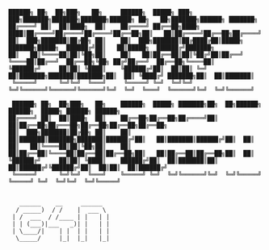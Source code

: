 ```
██████╗ ██╗  ██╗███╗   ██╗     ██████╗  █████╗ ███╗   ███╗███████╗███████╗███████╗██████╗ ██╗   ██╗███████╗██████╗ ███████╗
██╔════╝ ██║  ██║████╗  ██║    ██╔════╝ ██╔══██╗████╗ ████║██╔════╝██╔════╝██╔════╝██╔══██╗██║   ██║██╔════╝██╔══██╗██╔════╝
██║  ███╗███████║██╔██╗ ██║    ██║  ███╗███████║██╔████╔██║█████╗  ███████╗█████╗  ██████╔╝██║   ██║█████╗  ██████╔╝███████╗
██║   ██║╚════██║██║╚██╗██║    ██║   ██║██╔══██║██║╚██╔╝██║██╔══╝  ╚════██║██╔══╝  ██╔══██╗╚██╗ ██╔╝██╔══╝  ██╔══██╗╚════██║
╚██████╔╝     ██║██║ ╚████║    ╚██████╔╝██║  ██║██║ ╚═╝ ██║███████╗███████║███████╗██║  ██║ ╚████╔╝ ███████╗██║  ██║███████║
 ╚═════╝      ╚═╝╚═╝  ╚═══╝     ╚═════╝ ╚═╝  ╚═╝╚═╝     ╚═╝╚══════╝╚══════╝╚══════╝╚═╝  ╚═╝  ╚═══╝  ╚══════╝╚═╝  ╚═╝╚══════╝
 ```                                                                                                                           

```                                                                                                                            
 ██████╗ ██╗  ██╗███╗   ██╗    ██████╗  █████╗ ███████╗██╗  ██╗██████╗  ██████╗  █████╗ ██████╗ ██████╗ 
██╔════╝ ██║  ██║████╗  ██║    ██╔══██╗██╔══██╗██╔════╝██║  ██║██╔══██╗██╔═══██╗██╔══██╗██╔══██╗██╔══██╗
██║  ███╗███████║██╔██╗ ██║    ██║  ██║███████║███████╗███████║██████╔╝██║   ██║███████║██████╔╝██║  ██║
██║   ██║╚════██║██║╚██╗██║    ██║  ██║██╔══██║╚════██║██╔══██║██╔══██╗██║   ██║██╔══██║██╔══██╗██║  ██║
╚██████╔╝     ██║██║ ╚████║    ██████╔╝██║  ██║███████║██║  ██║██████╔╝╚██████╔╝██║  ██║██║  ██║██████╔╝
 ╚═════╝      ╚═╝╚═╝  ╚═══╝    ╚═════╝ ╚═╝  ╚═╝╚══════╝╚═╝  ╚═╝╚═════╝  ╚═════╝ ╚═╝  ╚═╝╚═╝  ╚═╝╚═════╝ 
```                                                                                                        

    
```

   ______    __     ______  
  / _____)  / /    |  ___ \ 
 | /  ___  / /____ | |   | |
 | | (___)|___   _)| |   | |
 | \____/|    | |  | |   | |
  \_____/     |_|  |_|   |_|
   

```
